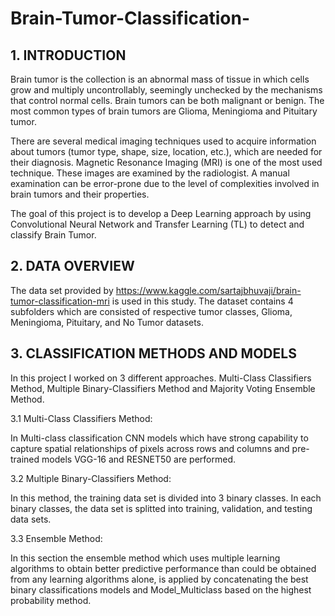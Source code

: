 # Brain-Tumor-Classification-

## 1. INTRODUCTION

Brain tumor is the collection is an abnormal mass of tissue in which cells grow and multiply uncontrollably, seemingly unchecked by the mechanisms that control normal cells. Brain tumors can be both malignant or benign. The most common types of brain tumors are Glioma, Meningioma and Pituitary tumor. 

There are several medical imaging techniques used to acquire information about tumors (tumor type, shape, size, location, etc.), which are needed for their diagnosis. Magnetic Resonance Imaging (MRI) is one of the most used technique. These images are examined by the radiologist. A manual examination can be error-prone due to the level of complexities involved in brain tumors and their properties.

The goal of this project is to develop a Deep Learning approach by using Convolutional Neural Network and Transfer Learning (TL) to detect and classify Brain Tumor.

## 2. DATA OVERVIEW

The data set provided by https://www.kaggle.com/sartajbhuvaji/brain-tumor-classification-mri is used in this study. The dataset contains 4 subfolders which are consisted of respective tumor classes, Glioma, Meningioma, Pituitary, and No Tumor datasets.

## 3. CLASSIFICATION METHODS AND MODELS

In this project I worked on 3 different approaches. Multi-Class Classifiers Method,  Multiple Binary-Classifiers Method and Majority Voting Ensemble Method. 

3.1 Multi-Class Classifiers Method:

In Multi-class classification CNN models which have strong capability to capture spatial relationships of pixels across rows and columns and pre-trained models VGG-16 and RESNET50 are performed.

3.2 Multiple Binary-Classifiers Method:

In this method, the training data set is divided into 3 binary classes. In each binary classes, the data set is splitted into training, validation, and testing data sets.

3.3 Ensemble Method:

In this section the ensemble method which uses multiple learning algorithms to obtain better predictive performance than could be obtained from any learning algorithms alone, is applied by concatenating the best binary classifications models and Model_Multiclass based on the highest probability method.
